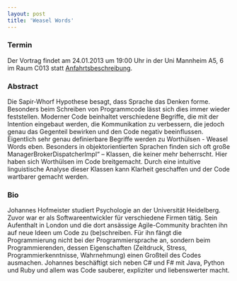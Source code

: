 ```yaml
---
layout: post
title: 'Weasel Words'
---
```


### Termin

Der Vortrag findet am 24.01.2013 um 19:00 Uhr in der Uni Mannheim A5, 6 im Raum C013 statt [Anfahrtsbeschreibung](/getting-there).

### Abstract

Die Sapir-Whorf Hypothese besagt, dass Sprache das Denken forme. Besonders beim Schreiben von Programmcode lässt sich dies immer wieder feststellen. Moderner Code beinhaltet verschiedene Begriffe, die mit der Intention eingebaut werden, die Kommunikation zu verbessern, die jedoch genau das Gegenteil bewirken und den Code negativ beeinflussen. Eigentlich sehr genau definierbare Begriffe werden zu Worthülsen - Weasel Words eben.
Besonders in objektorientierten Sprachen finden sich oft große ManagerBrokerDispatcherImpl“ – Klassen, die keiner mehr beherrscht. Hier haben sich Worthülsen im Code breitgemacht. Durch eine intuitive linguistische Analyse dieser Klassen kann Klarheit geschaffen und der Code wartbarer gemacht werden.

### Bio

Johannes Hofmeister studiert Psychologie an der Universität Heidelberg. Zuvor war er als Softwareentwickler für verschiedene Firmen tätig. Sein Aufenthalt in London und die dort ansässige Agile-Community brachten ihn auf neue Ideen um Code zu (be)schreiben. Für ihn fängt die Programmierung nicht bei der Programmiersprache an, sondern beim Programmierenden, dessen Eigenschaften (Zeitdruck, Stress, Programmierkenntnisse, Wahrnehmung) einen Großteil des Codes ausmachen. Johannes beschäftigt sich neben C# und F# mit Java, Python und Ruby und allem was Code sauberer, expliziter und liebenswerter macht.
